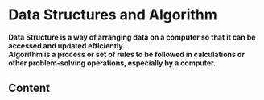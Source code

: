 # Data Structures and Algorithm 

**Data Structure is a way of arranging data on a computer so that it can be accessed and updated efficiently.**
<br>
**Algorithm is a process or set of rules to be followed in calculations or other problem-solving operations, especially by a computer.**

<h2>Content</h2>
